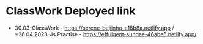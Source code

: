 # ClassWork Deployed link
* 30.03-ClassWork - https://serene-beijinho-e18b8a.netlify.app /
*26.04.2023-Js.Practise - https://effulgent-sundae-46abe5.netlify.app/
